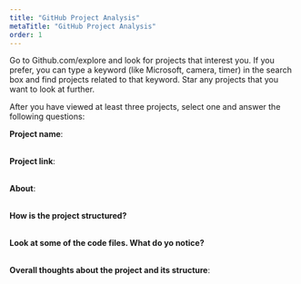 ```yaml
---
title: "GitHub Project Analysis"
metaTitle: "GitHub Project Analysis"
order: 1
---
```


Go to Github.com/explore and look for projects that interest you. If you prefer, you can type a keyword (like Microsoft, camera, timer) in the search box and find projects related to that keyword. Star any projects that you want to look at further.

After you have viewed at least three projects, select one and answer the following questions:

**Project name**:
<br/><br/>

**Project link**:
<br/><br/>

**About**:
<br/><br/>

**How is the project structured?**
<br/><br/>

**Look at some of the code files. What do yo notice?**
<br/><br/>

**Overall thoughts about the project and its structure**:
